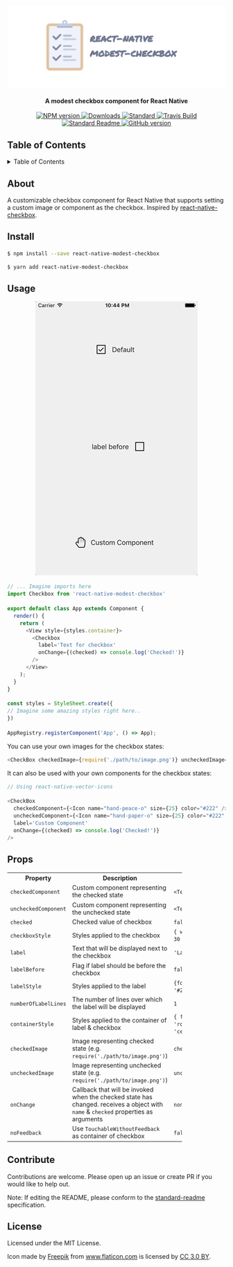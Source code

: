 <div align="center">
  <img src="./media/banner.png" alt="banner" />
</div>
<br>
<div align="center">
  <strong>A modest checkbox component for React Native</strong>
</div>
<br>
<div align="center">
    <a href="https://npmjs.org/package/react-native-modest-checkbox">
      <img src="https://img.shields.io/npm/v/react-native-modest-checkbox.svg?style=flat-square" alt="NPM version" />
    </a>
    <a href="https://npmjs.org/package/react-native-modest-checkbox">
    <img src="https://img.shields.io/npm/dm/react-native-modest-checkbox.svg?style=flat-square" alt="Downloads" />
    </a>
    <a href="https://github.com/feross/standard">
      <img src="https://img.shields.io/badge/code%20style-standard-brightgreen.svg?style=flat-square" alt="Standard" />
    </a>
    <a href="https://travis-ci.org/tiaanduplessis/react-native-modest-checkbox">
      <img src="https://img.shields.io/travis/tiaanduplessis/react-native-modest-checkbox/master.svg?style=flat-square" alt="Travis Build" />
    </a>
    <a href="https://github.com/RichardLitt/standard-readme)">
      <img src="https://img.shields.io/badge/standard--readme-OK-green.svg?style=flat-square" alt="Standard Readme" />
    </a>
    <a href="https://badge.fury.io/gh/tiaanduplessis%2Freact-native-modest-checkbox">
      <img src="https://badge.fury.io/gh/tiaanduplessis%2Freact-native-modest-checkbox.svg?style=flat-square" alt="GitHub version" />
   </a>
</div>

<h2>Table of Contents</h2>
<details>
  <summary>Table of Contents</summary>
  <li><a href="#about">About</a></li>
  <li><a href="#install">Install</a></li>
  <li><a href="#usage">Usage</a></li>
  <li><a href="#props">Props</a></li>
  <li><a href="#contribute">Contribute</a></li>
  <li><a href="#license">License</a></li>
</details>

## About

A customizable checkbox component for React Native that supports setting a custom image or component as the checkbox. Inspired by [react-native-checkbox](https://github.com/sconxu/react-native-checkbox).

## Install

```sh
$ npm install --save react-native-modest-checkbox
```

```sh
$ yarn add react-native-modest-checkbox
```

## Usage

<div align="center">
  <img src="./media/demo.gif" alt="demo" />
</div>

```js
// ... Imagine imports here
import Checkbox from 'react-native-modest-checkbox'

export default class App extends Component {
  render() {
    return (
      <View style={styles.container}>
        <Checkbox
          label='Text for checkbox'
          onChange={(checked) => console.log('Checked!')}
        />
      </View>
    );
  }
}

const styles = StyleSheet.create({
// Imagine some amazing styles right here..
})

AppRegistry.registerComponent('App', () => App);

```

You can use your own images for the checkbox states:

```js
<CheckBox checkedImage={require('./path/to/image.png')} uncheckedImage={require('./path/to/otherImage.png')} />
```

It can also be used with your own components for the checkbox states:

```js
// Using react-native-vector-icons

<CheckBox
  checkedComponent={<Icon name="hand-peace-o" size={25} color="#222" />}
  uncheckedComponent={<Icon name="hand-paper-o" size={25} color="#222" />} 
  label='Custom Component'
  onChange={(checked) => console.log('Checked!')}
/>

```

## Props

<table style="width:80%">
  <tr>
    <th>Property</th>
    <th>Description</th> 
    <th>Default Value</th>
  </tr>
  <tr>
    <td><code>checkedComponent</code></td>
    <td>Custom component representing the checked state</td> 
    <td><code>&lt;Text&gt;Checked&lt;/Text&gt;</code></td>
  </tr>
  <tr>
    <td><code>uncheckedComponent</code></td>
    <td>Custom component representing the unchecked state</td> 
    <td><code>&lt;Text&gt;Unchecked&lt;/Text&gt;</code></td>
  </tr>
  <tr>
    <td><code>checked</code></td>
    <td>Checked value of checkbox</td> 
    <td><code>false</code></td>
  </tr>
  <tr>
    <td><code>checkboxStyle</code></td>
    <td>Styles applied to the checkbox</td> 
    <td><code>{ width: 30, height: 30 }</code></td>
  </tr>
  <tr>
    <td><code>label</code></td>
    <td>Text that will be displayed next to the checkbox</td> 
    <td><code>'Label'</code></td>
  </tr>
  <tr>
    <td><code>labelBefore</code></td>
    <td>Flag if label should be before the checkbox</td> 
    <td><code>false</code></td>
  </tr>
  <tr>
    <td><code>labelStyle</code></td>
    <td>Styles applied to the label</td> 
    <td><code>{fontSize: 16, color: '#222'}</code></td>
  </tr>
  <tr>
    <td><code>numberOfLabelLines</code></td>
    <td>The number of lines over which the label will be displayed</td> 
    <td><code>1</code></td>
  </tr>
  <tr>
    <td><code>containerStyle</code></td>
    <td>Styles applied to the container of label & checkbox</td> 
    <td><code>{ flexDirection: 'row', alignItems: 'center'}</code></td>
  </tr>
  <tr>
    <td><code>checkedImage</code></td>
    <td>Image representing checked state (e.g. <code>require('./path/to/image.png')</code>)</td> 
    <td><code>checked.png</code></td>
  </tr>
  <tr>
    <td><code>uncheckedImage</code></td>
    <td>Image representing unchecked state (e.g. <code>require('./path/to/image.png')</code>)</td> 
    <td><code>unchecked.png</code></td>
  </tr>
  <tr>
    <td><code>onChange</code></td>
    <td>Callback that will be invoked when the checked state has changed. receives a object with <code>name</code> & <code>checked</code> properties as arguments</td> 
    <td><code>none</code></td>
  </tr>
    <tr>
    <td><code>noFeedback</code></td>
    <td>Use <code>TouchableWithoutFeedback</code> as container of checkbox</td> 
    <td><code>false</code></td>
  </tr>
</table>

## Contribute

Contributions are welcome. Please open up an issue or create PR if you would like to help out.

Note: If editing the README, please conform to the [standard-readme](https://github.com/RichardLitt/standard-readme) specification.

## License

Licensed under the MIT License.

Icon made by <a href="http://www.freepik.com" title="Freepik">Freepik</a> from <a href="http://www.flaticon.com" title="Flaticon">www.flaticon.com</a> is licensed by <a href="http://creativecommons.org/licenses/by/3.0/" title="Creative Commons BY 3.0" target="_blank">CC 3.0 BY</a>.
